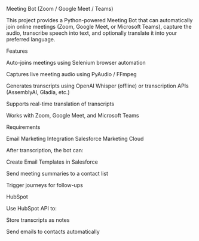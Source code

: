 Meeting Bot (Zoom / Google Meet / Teams)

This project provides a Python-powered Meeting Bot that can automatically join online meetings (Zoom, Google Meet, or Microsoft Teams), capture the audio, transcribe speech into text, and optionally translate it into your preferred language.

 Features

 Auto-joins meetings using Selenium browser automation

 Captures live meeting audio using PyAudio / FFmpeg

 Generates transcripts using OpenAI Whisper
 (offline) or transcription APIs (AssemblyAI, Gladia, etc.)

 Supports real-time translation of transcripts

 Works with Zoom, Google Meet, and Microsoft Teams

 Requirements

Email Marketing Integration
 Salesforce Marketing Cloud

After transcription, the bot can:

Create Email Templates in Salesforce

Send meeting summaries to a contact list

Trigger journeys for follow-ups

HubSpot

Use HubSpot API to:

Store transcripts as notes

Send emails to contacts automatically
